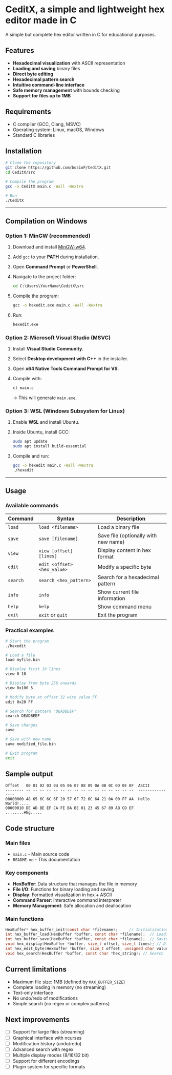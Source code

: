 # CeditX, a simple and lightweight hex editor made in C

A simple but complete hex editor written in C for educational purposes.

## Features

- **Hexadecimal visualization** with ASCII representation
- **Loading and saving** binary files
- **Direct byte editing**
- **Hexadecimal pattern search**
- **Intuitive command-line interface**
- **Safe memory management** with bounds checking
- **Support for files up to 1MB**

## Requirements

- C compiler (GCC, Clang, MSVC)
- Operating system: Linux, macOS, Windows
- Standard C libraries

## Installation

```bash
# Clone the repository
git clone https://github.com/bosioF/CeditX.git
cd CeditX/src

# Compile the program
gcc -o CeditX main.c -Wall -Wextra

# Run
./CeditX
````

---

## Compilation on Windows

### Option 1: MinGW (recommended)

1. Download and install [MinGW-w64](https://www.mingw-w64.org/).
2. Add `gcc` to your **PATH** during installation.
3. Open **Command Prompt** or **PowerShell**.
4. Navigate to the project folder:

   ```cmd
   cd C:\Users\YourName\CeditX\src
   ```
5. Compile the program:

   ```cmd
   gcc -o hexedit.exe main.c -Wall -Wextra
   ```
6. Run:

   ```cmd
   hexedit.exe
   ```

### Option 2: Microsoft Visual Studio (MSVC)

1. Install **Visual Studio Community**.
2. Select **Desktop development with C++** in the installer.
3. Open **x64 Native Tools Command Prompt for VS**.
4. Compile with:

   ```cmd
   cl main.c
   ```

   → This will generate `main.exe`.

### Option 3: WSL (Windows Subsystem for Linux)

1. Enable **WSL** and install Ubuntu.
2. Inside Ubuntu, install GCC:

   ```bash
   sudo apt update
   sudo apt install build-essential
   ```
3. Compile and run:

   ```bash
   gcc -o hexedit main.c -Wall -Wextra
   ./hexedit
   ```

---

## Usage

### Available commands

| Command  | Syntax                      | Description                          |
| -------- | --------------------------- | ------------------------------------ |
| `load`   | `load <filename>`           | Load a binary file                   |
| `save`   | `save [filename]`           | Save file (optionally with new name) |
| `view`   | `view [offset] [lines]`     | Display content in hex format        |
| `edit`   | `edit <offset> <hex_value>` | Modify a specific byte               |
| `search` | `search <hex_pattern>`      | Search for a hexadecimal pattern     |
| `info`   | `info`                      | Show current file information        |
| `help`   | `help`                      | Show command menu                    |
| `exit`   | `exit` or `quit`            | Exit the program                     |

### Practical examples

```bash
# Start the program
./hexedit

# Load a file
load myfile.bin

# Display first 10 lines
view 0 10

# Display from byte 256 onwards
view 0x100 5

# Modify byte at offset 32 with value FF
edit 0x20 FF

# Search for pattern "DEADBEEF"
search DEADBEEF

# Save changes
save

# Save with new name
save modified_file.bin

# Exit program
exit
```

## Sample output

```
Offset   00 01 02 03 04 05 06 07 08 09 0A 0B 0C 0D 0E 0F  ASCII
-------- -- -- -- -- -- -- -- -- -- -- -- -- -- -- -- --  ----------------
00000000 48 65 6C 6C 6F 20 57 6F 72 6C 64 21 0A 00 FF AA  Hello World!....
00000010 DE AD BE EF CA FE BA BE 01 23 45 67 89 AB CD EF  ........#Eg.....
```

## Code structure

### Main files

* `main.c` - Main source code
* `README.md` - This documentation

### Key components

* **HexBuffer**: Data structure that manages the file in memory
* **File I/O**: Functions for binary loading and saving
* **Display**: Formatted visualization in hex + ASCII
* **Command Parser**: Interactive command interpreter
* **Memory Management**: Safe allocation and deallocation

### Main functions

```c
HexBuffer* hex_buffer_init(const char *filename);     // Initialization
int hex_buffer_load(HexBuffer *buffer, const char *filename);  // Loading
int hex_buffer_save(HexBuffer *buffer, const char *filename);  // Saving
void hex_display(HexBuffer *buffer, size_t offset, size_t lines); // Display
int hex_edit_byte(HexBuffer *buffer, size_t offset, unsigned char value); // Edit
void hex_search(HexBuffer *buffer, const char *hex_string); // Search
```

## Current limitations

* Maximum file size: 1MB (defined by `MAX_BUFFER_SIZE`)
* Complete loading in memory (no streaming)
* Text-only interface
* No undo/redo of modifications
* Simple search (no regex or complex patterns)

## Next improvements

* [ ] Support for large files (streaming)
* [ ] Graphical interface with ncurses
* [ ] Modification history (undo/redo)
* [ ] Advanced search with regex
* [ ] Multiple display modes (8/16/32 bit)
* [ ] Support for different encodings
* [ ] Plugin system for specific formats
